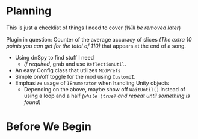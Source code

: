 <!-- TITLE: The Example Mod Tutorial -->
<!-- SUBTITLE: Learn how to make a Beat Saber Mod! -->


# Planning
This is just a checklist of things I need to cover *(Will be removed later*)

Plugin in question: Counter of the average accuracy of slices *(The extra 10 points you can get for the total of 110)* that appears at the end of a song.

* Using dnSpy to find stuff I need
  * *If required*, grab and use `ReflectionUtil`.
* An easy Config class that utilizes `ModPrefs`
* Simple on/off toggle for the mod using `CustomUI`.
* Emphasize usage of `IEnumerator` when handling Unity objects
  * Depending on the above, maybe show off `WaitUntil()` instead of using a loop and a half *(`while (true)` and repeat until something is found)*
# Before We Begin